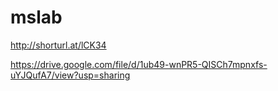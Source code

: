 # mslab

http://shorturl.at/lCK34

https://drive.google.com/file/d/1ub49-wnPR5-QISCh7mpnxfs-uYJQufA7/view?usp=sharing
